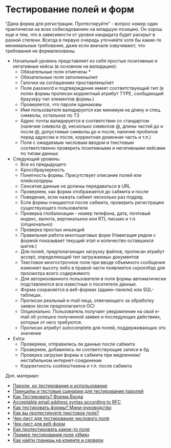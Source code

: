 # Тестирование полей и форм

“Дана форма для регистрации. Протестируйте” - вопрос номер один практически на всех собеседованиях на младшую позицию. Он хорош еще и тем, что в зависимости от уровня кандидата будет раскрыт в разной степени. Всегда в первую очередь уточняйте хотя бы какие-то минимальные требования, даже если вначале озвучивают, что требования не формализованы.

* Начальный уровень представляет из себя простые позитивные и негативные кейсы (в основном на валидацию):
  * Обязательные поля отмечены \*
  * Обязательные поля заполнены/нет
  * Галочки на соглашениях проставлены/нет
  * Поле password и подтверждение имеет соответствующий тип (в полях формы прописан корректный атрибут TYPE, сообщающий браузеру тип элементов формы.)
  * Проверяется, что пароли одинаковы
  * Имя пользователя валидируется как минимум на длину и спец. символы, остальное по ТЗ
  * Адрес почты валидируется в соответствии со стандартом (наличие символа @, несколько символов @, длины частей до и после @, допустимые символы до и после, наличие пробелов перед адресом и после, корректная доменная часть и т.п.)
  * Поля с ожидаемым числовым вводом и текстовым соответственно проверить позитивными и негативными кейсами по типам данных
* Следующий уровень:
  * Все из предыдущего
  * Кроссбраузерность
  * Понятность формы. Присутствует описание полей или плейсхолдеры
  * Сенситив данные не должны передаваться в URL
  * Проверяем, как форма отображается до сабмита и после
  * Поведение, если нажать сабмит несколько раз подряд
  * Если формы очищаются после сабмита, проверить регистрацию существующего пользователя
  * Проверка глобализации - номер телефона, дата, почтовый индекс, валюта, вертикальное или RTL письмо и т.п. (опционально)
  * Проверка простых инъекций
  * Правильная работа многошаговых форм (Навигация рядом с формой показывает текущий этап и количество оставшихся шагов.)
  * Для полей, предполагающих загрузку файлов, прописан атрибут accept, определяющий тип загружаемых документов
  * Текстовое многострочное поле при вводе объемного сообщения изменяет высоту либо в правой части появляется скроллбар для просмотра всего содержимого
  * Для авторизованного пользователя в поля формы автоматически подставляются все известные о посетителе данные.
  * Форма сохраняется в веб-формах (админ-панели) или SQL-таблицах.
  * Прописан реальный e-mail лица, отвечающего за обработку заявок (если предполагается ОС)
  * Опционально. Пользователь получает уведомление на свой e-mail об успешно полученной заявке и последующих действиях, которые от него требуются.
  * Прописан атрибут autocomplete для полей, поддерживающих это значение
* Extra:
  * Проверяем, отправились ли данные после сабмита
  * Проверяем, добавились ли соответствующие записи в бд
  * Проверка загрузки формы и сабмита при медленном/нестабильном интернет-соединении
  * Корректность cookies/токена и т.п. после сабмита

Доп. материал:

* [Пароли, их тестирование и использование](https://training.qatestlab.com/blog/technical-articles/testing-and-using-passwords/)
* [Принципы и тестовые сценарии для тестирования паролей](https://testmatick.com/ru/osobennosti-testirovaniya-parolej/)
* [Как Тестировать? Форма Входа](http://marshrut-testirovshika.ru/forma\_vhoda/)
* [Acceptable email address syntax according to RFC](https://www.mailboxvalidator.com/resources/articles/acceptable-email-address-syntax-rfc/)
* [Как тестировать формы? Мини-руководство](https://testengineer.ru/mini-gajd-po-testirovaniyu-form/)
* [Как вы протестируете текстовое поле?](https://software-testing.ru/library/testing/test-analysis/3713-how-would-you-test-text-field)
* [Чек-лист для тестирования числового поля](https://okiseleva.blogspot.com/2020/10/blog-post\_28.html#more)
* [Чек-лист для веб-форм](https://disk.yandex.ru/i/VdGkQ\_oPt7n9xQ)
* [Как протестировать какое-то поле](https://www.youtube.com/watch?v=Q0kSqdOzFvw)
* [Пример тестирования поля «Имя»](https://www.youtube.com/watch?v=3-5RbtRaYnk)
* [Как найти границы на клиенте и сервере](https://habr.com/ru/post/510458/)
